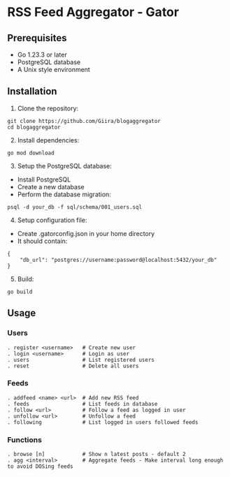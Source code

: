# RSS Feed Aggregator - Gator

## Prerequisites
- Go 1.23.3 or later
- PostgreSQL database
- A Unix style environment

## Installation
1. Clone the repository:
```
git clone https://github.com/Giira/blogaggregator
cd blogaggregator
```
2. Install dependencies:
```
go mod download
```
3. Setup the PostgreSQL database:
- Install PostgreSQL
- Create a new database
- Perform the database migration:
```
psql -d your_db -f sql/schema/001_users.sql
```
4. Setup configuration file:
- Create .gatorconfig.json in your home directory
- It should contain:
```
{
    "db_url": "postgres://username:password@localhost:5432/your_db"
}
```
5. Build:
```
go build
```

## Usage
### Users
```
. register <username>   # Create new user
. login <username>      # Login as user
. users                 # List registered users
. reset                 # Delete all users
```
### Feeds
```
. addfeed <name> <url>  # Add new RSS feed
. feeds                 # List feeds in database
. follow <url>          # Follow a feed as logged in user
. unfollow <url>        # Unfollow a feed
. following             # List logged in users followed feeds
```
### Functions
```
. browse [n]            # Show n latest posts - default 2
. agg <interval>        # Aggregate feeds - Make interval long enough to avoid DOSing feeds